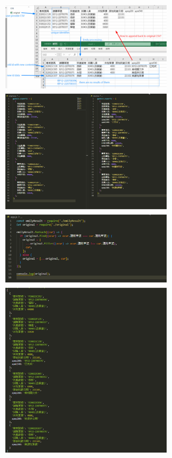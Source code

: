 ![Alt original and result](pic/bandicam%202022-10-29%2023-06-05-341.jpg)

![Alt json](pic/bandicam%202022-10-29%2023-19-32-640.jpg)

![Alt code](pic/bandicam%202022-10-29%2023-57-09-829.jpg)

![Alt json result](pic/bandicam%202022-10-29%2023-57-31-794.jpg)
